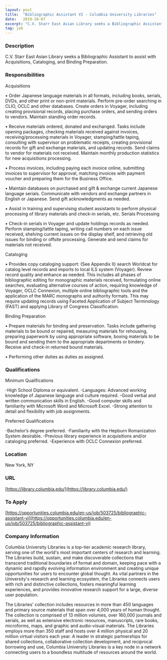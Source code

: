 ```yaml
---
layout: post
title:  "Bibliographic Assistant VI - Columbia University Libraries"
date:   2019-10-07
excerpt: "C.V. Starr East Asian Library seeks a Bibliographic Assistant to assist with Acquisitions, Cataloging, and Binding Preparation."
tag: job
---
```


### Description   

C.V. Starr East Asian Library seeks a Bibliographic Assistant to assist with Acquisitions, Cataloging, and Binding Preparation.


### Responsibilities   

Acquisitions


•  Order Japanese language materials in all formats, including books, serials, DVDs, and other print or non-print materials. Perform pre-order searching in CLIO, OCLC and other databases. Create orders in Voyager, including creating provisional records, placing purchase orders, and sending orders to vendors. Maintain standing order records.


•  Receive materials ordered, donated and exchanged. Tasks include opening packages, checking materials received against invoices, receiving/processing materials in Voyager, stamping/tattle taping, consulting with supervisor on problematic receipts, creating provisional records for gift and exchange materials, and updating records. Send claims to vendor for materials not received. Maintain monthly production statistics for new acquisitions processing.


•  Process invoices, including paying each invoice online, submitting invoices to supervisor for approval, matching invoices with payment voucher and preparing them for the Business Office.


•  Maintain databases on purchased and gift & exchange current Japanese language serials. Communicate with vendors and exchange partners in English or Japanese. Send gift acknowledgments as needed.


•  Assist in training and supervising student assistants to perform physical processing of library materials and check-in serials, etc.
Serials Processing


•  Check-in serials in Voyager and update holdings records as needed. Perform stamping/tattle taping, writing call numbers on each issue received, shelving current issues on the display shelf, and retrieving old issues for binding or offsite processing. Generate and send claims for materials not received.

Cataloging


•  Provides copy cataloging support: (See Appendix II) search Worldcat for catalog level records and imports to local ILS system (Voyager). Review record quality and enhance as needed. This includes all phases of bibliographic editing for monographic materials received, formulating online searches, evaluating alternative courses of action, requiring knowledge of Voyager, OCLC Connexion, multiple online bibliographic tools and the application of the MARC monographs and authority formats. This may require updating records using Faceted Application of Subject Terminology (FAST) and applying Library of Congress Classification.

Binding Preparation


•  Prepare materials for binding and preservation. Tasks include gathering materials to be bound or repaired, measuring materials for rehousing, preparing paperwork by using appropriate software, boxing materials to be bound and sending them to the appropriate departments or bindery. Receive and check-in returned bound materials.


•  Performing other duties as duties as assigned.


### Qualifications   

Minimum Qualifications

-High School Diploma or equivalent.
-Languages: Advanced working knowledge of Japanese language and culture required. 
-Good verbal and written communication skills in English.
-Good computer skills and familiarity with Microsoft Word and Microsoft Excel. 
-Strong attention to detail and flexibility with job assignments.

Preferred Qualifications

-Bachelor’s degree preferred.
-Familiarity with the Hepburn Romanization System desirable.
-Previous library experience in acquisitions and/or cataloging preferred.
-Experience with OCLC Connexion preferred.




### Location   

New York, NY


### URL   

[https://library.columbia.edu/](https://library.columbia.edu/)

### To Apply   

[https://opportunities.columbia.edu/en-us/job/503725/bibliographic-assistant-vi](https://opportunities.columbia.edu/en-us/job/503725/bibliographic-assistant-vi)


### Company Information   

Columbia University Libraries is a top-tier academic research library, serving one of the world's most important centers of research and learning. The Libraries build, sustain, and make discoverable collections that transcend traditional boundaries of format and domain, keeping pace with a dynamic and rapidly evolving information environment and creating unique opportunities for users to encounter global thought. As vital partners in the University's research and learning ecosystem, the Libraries connects users with rich and distinctive collections, fosters meaningful learning experiences, and provides innovative research support for a large, diverse user population.

The Libraries' collection includes resources in more than 450 languages and primary source materials that span over 4,000 years of human thought. The collection is comprised of 13 million volumes, over 160,000 journals and serials, as well as extensive electronic resources, manuscripts, rare books, microforms, maps, and graphic and audio-visual materials. The Libraries employs more than 350 staff and hosts over 4 million physical and 20 million virtual visitors each year. A leader in strategic partnerships for shared collections, collaborative collection development, and reciprocal borrowing and use, Columbia University Libraries is a key node in a network connecting users to a boundless multitude of resources around the world.



